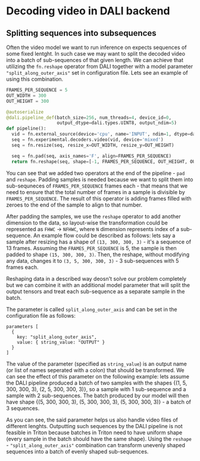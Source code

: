 # Decoding video in DALI backend

## Splitting sequences into subsequences
Often the video model we want to run inference on expects sequences of some fixed lentght. In such case we may want to split the decoded video
into a batch of sub-sequences of that given length. We can achieve that utilizing the `fn.reshape` operator from DALI together with a model parameter
`"split_along_outer_axis"` set in configuration file. Lets see an example of using this combination.

```python
FRAMES_PER_SEQUENCE = 5
OUT_WIDTH = 300
OUT_HEIGHT = 300

@autoserialize
@dali.pipeline_def(batch_size=256, num_threads=4, device_id=0,
                   output_dtype=dali.types.UINT8, output_ndim=5)
def pipeline():
  vid = fn.external_source(device='cpu', name='INPUT', ndim=1, dtype=dali.types.UINT8)
  seq = fn.experimental.decoders.video(vid, device='mixed')
  seq = fn.resize(seq, resize_x=OUT_WIDTH, resize_y=OUT_HEIGHT)

  seq = fn.pad(seq, axis_names='F', align=FRAMES_PER_SEQUENCE)
  return fn.reshape(seq, shape=[-1, FRAMES_PER_SEQUENCE, OUT_HEIGHT, OUT_WIDTH, 3], name='OUTPUT')
```
You can see that we added two operators at the end of the pipeline - `pad` and `reshape`. Padding samples is needed because we want to split them into sub-sequneces of `FRAMES_PER_SEQUENCE` frames each - that means that we need to ensure that the total number of frames in a sample is divisible by `FRAMES_PER_SEQUENCE`. The result of this operator is adding frames filled with zeroes to the end of the sample to align to that number.

After padding the samples, we use the `reshape` operator to add another dimension to the data, so layout-wise the transformation could be represented as `FHWC` -> `NFHWC`, where `N` dimension represents index of a sub-sequence. An example flow could be described as follows: lets say a sample after resizing has a shape of `(13, 300, 300, 3)` - it's a sequence of 13 frames. Assuming the `FRAMES_PER_SEQUENCE` is 5, the sample is then padded to shape `(15, 300, 300, 3)`. Then, the reshape, without modifying any data, changes it to `(3, 5, 300, 300, 3)` - 3 sub-sequences with 5 frames each.

Reshaping data in a described way deosn't solve our problem completely but we can combine it with an additional model parameter that will split the output tensors and treat each sub-sequence as a separate sample in the batch.

The parameter is called `split_along_outer_axis` and can be set in the configuration file as follows:

```pbtxt
parameters [
  {
    key: "split_along_outer_axis",
    value: { string_value: "OUTPUT" }
  }
]
```
The value of the parameter (specified as `string_value`) is an output name (or list of names seperated with a colon) that should be transformed. We can see the effect of this parameter on the following example: lets assume the DALI pipeline produced a batch of two samples with the shapes {(1, 5, 300, 300, 3), (2, 5, 300, 300, 3)}, so a sample with 1 sub-sequence and a sample with 2 sub-sequences. The batch produced by our model will then have shape {(5, 300, 300, 3), (5, 300, 300, 3), (5, 300, 300, 3)} - a batch of 3 sequences.

As you can see, the said parameter helps us also handle video files of different lenghts. Outputting such sequences by the DALI pipeline is not feasible in Triton because batches in Triton need to have uniform shape (every sample in the batch should have the same shape). Using the `reshape` - `"split_along_outer_axis"` combination can transform unevenly shaped sequences into a batch of evenly shaped sub-sequences.
